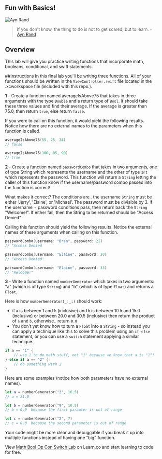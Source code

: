 ## Fun with Basics!

![Ayn Rand](http://i.imgur.com/PSrvvAf.jpg?1)
> If you don't know, the thing to do is not to get scared, but to learn. -[Ayn Rand](https://en.wikipedia.org/wiki/Ayn_Rand)

## Overview

This lab will give you practice writing functions that incorporate math, booleans, conditional, and swift statements. 

##Instructions
In this final lab you'll be writing three functions. All of your functions should be written in the `ViewController.swift` file located in the .xcworkspace file (included with this repo.).

**1** - Create a function named averageIsAbove75 that takes in three arguments with the type `Double` and a return type of `Bool`. It should take these three values and find their average. If the average is greater than 75.0, then return `true`, else return `false`.

If you were to call on this function, it would yield the following results. Notice how there are no external names to the parameters when this function is called.

````Swift
averageIsAbove75(55, 25, 24)
// false

averageIsAbove75(100, 85, 90)
// true
````



**2** - Create a function named ````passwordCombo```` that takes in two arguments, one of type String which represents the username and the other of type ````Int```` which represents the password. This function will return a ````String```` letting the caller of this function know if the username/password combo passed into the function is correct!

What makes it correct? The conditions are.. the username ````String```` must be either 'Jerry', 'Elaine', or 'Michael'. The password must be divisible by 3. If the username + password conditions pass, then return back the ````String```` "Welcome!". If either fail, then the String to be returned should be "Access Denied"

Calling this function should yield the following results. Notice the external names of these arguments when calling on this function.

````Swift
passwordCombo(username: "Bran", password: 22)
// "Access Denied

passwordCombo(username: "Elaine", password: 20)
// "Access Denied"

passwordCombo(username: "Elaine", password: 33)
// "Welcome!"
````






**3** - Write a function named `numberGenerator` which takes in two arguments: "a" (which is of type ````String````) and "b" (which is of type ````Float````) and returns a ````Float````.  

Here is how `numberGenerator(_:_:)` should work:
*  if `a` is between 1 and 5 (inclusive)  and `b` is between 10.5 and 15.0 (inclusive) or between 20.0 and 30.5 (inclusive) then return the product of `a` and `b`, otherwise.. return `0.0`
* You don't yet know how to turn a `Float` into a `String` - so instead you can apply a technique like this to solve this problem using an `if-else` statement, or you can use a `switch` statement applying a similar technique.

```swift
if a == "1" { 
	// use 1 to do math stuff, not "1" because we know that a is "1"!
} else if a == "2" {
	// do something with 2
}
```

Here are some examples (notice how both parameters have no external names).

````Swift
let a = numberGenerator("2", 10.5)
// a = 21.0

let b = numberGenerator("9", 10.5)
// b = 0.0  because the first paramter is out of range

let c = numberGenerator("2", 7)
// c = 0.0  because the second parameter is out of range
````


Your code might be more clear and debuggable if you break it up into multiple functions instead of having one "big" function.



<p class='util--hide'>View <a href='https://learn.co/lessons/swift-mathBoolOpConSwitch-lab'>Math Bool Op Con Switch Lab</a> on Learn.co and start learning to code for free.</p>
